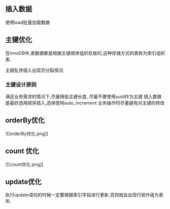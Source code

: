 ## 插入数据
使用load批量加载数据


## 主键优化

在innoDB中,表数据都是根据主键顺序组织存放的,这种存储方式的表称为索引组织表. 

主键乱序插入出现页分裂情况.
### 主键设计原则
满足业务需求的情况下,尽量降低主键长度,
尽量不要使用uuid作为主键
插入数据是最好选用顺序插入,选择使用auto_increment
业务操作时尽量避免对主键的修改


## orderBy优化

![[orderBy优化.png]]

## count 优化
![[count优化.png]]

## update优化
执行update语句的时候一定要根据索引字段进行更新,否则就会出现行锁升级为表所.